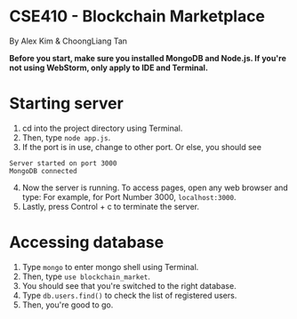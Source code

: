# CSE410 - Blockchain Marketplace
By Alex Kim & ChoongLiang Tan

**Before you start, make sure you installed MongoDB and Node.js.
If you're not using WebStorm, only apply to IDE and Terminal.**

Starting server
===============

1. cd into the project directory using Terminal.
2. Then, type ```node app.js```.
3. If the port is in use, change to other port. Or else, you should see

```
Server started on port 3000
MongoDB connected
```

4. Now the server is running. To access pages, open any web browser and type:
For example, for Port Number 3000, ```localhost:3000```.
5. Lastly, press Control + c to terminate the server.

Accessing database
==================

1. Type ```mongo``` to enter mongo shell using Terminal.
2. Then, type ```use blockchain_market```.
3. You should see that you're switched to the right database.
4. Type ```db.users.find()``` to check the list of registered users.
5. Then, you're good to go.
